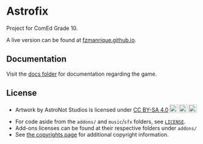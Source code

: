 # Astrofix
Project for ComEd Grade 10.

A live version can be found at [fzmanrique.github.io](https://fzmanrique.github.io/spacebound).

## Documentation
Visit the [docs folder](docs/) for documentation regarding the game.

## License
* <p xmlns:cc="http://creativecommons.org/ns#" xmlns:dct="http://purl.org/dc/terms/"><span property="dct:title">Artwork</span> by <span property="cc:attributionName">AstroNot Studios</span> is licensed under <a href="https://creativecommons.org/licenses/by-sa/4.0/?ref=chooser-v1" target="_blank" rel="license noopener noreferrer" style="display:inline-block;">CC BY-SA 4.0<img style="height:22px!important;margin-left:3px;vertical-align:text-bottom;" src="https://mirrors.creativecommons.org/presskit/icons/cc.svg?ref=chooser-v1" alt=""><img style="height:22px!important;margin-left:3px;vertical-align:text-bottom;" src="https://mirrors.creativecommons.org/presskit/icons/by.svg?ref=chooser-v1" alt=""><img style="height:22px!important;margin-left:3px;vertical-align:text-bottom;" src="https://mirrors.creativecommons.org/presskit/icons/sa.svg?ref=chooser-v1" alt=""></a></p>
* For code aside from the `addons/` and `music`/`sfx` folders, see [`LICENSE`](LICENSE).
* Add-ons licenses can be found at their respective folders under `addons/`
* See [the copyrights page](docs/COPYRIGHTS.md) for additional copyright information.
